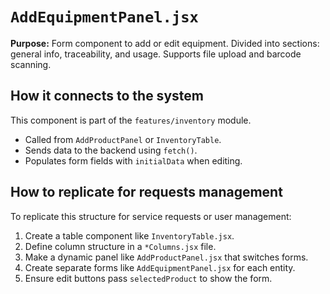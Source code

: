 # `AddEquipmentPanel.jsx`

**Purpose:** Form component to add or edit equipment. Divided into sections: general info, traceability, and usage. Supports file upload and barcode scanning.

## How it connects to the system
This component is part of the `features/inventory` module.

- Called from `AddProductPanel` or `InventoryTable`.
- Sends data to the backend using `fetch()`.
- Populates form fields with `initialData` when editing.

## How to replicate for requests management
To replicate this structure for service requests or user management:
1. Create a table component like `InventoryTable.jsx`.
2. Define column structure in a `*Columns.jsx` file.
3. Make a dynamic panel like `AddProductPanel.jsx` that switches forms.
4. Create separate forms like `AddEquipmentPanel.jsx` for each entity.
5. Ensure edit buttons pass `selectedProduct` to show the form.

